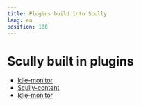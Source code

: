 ```yaml
---
title: Plugins build into Scully
lang: en
position: 100
---
```


# Scully built in plugins

- [Idle-monitor](/docs/learn/core-features/idle-monitor-service)
- [Scully-content](/docs/learn/core-features/scully-content-component)
- [Idle-monitor](/docs/learn/core-features/idle-monitor-service)
